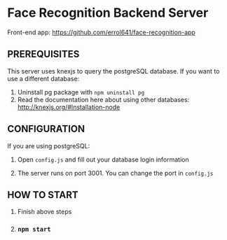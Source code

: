 # Face Recognition Backend Server

Front-end app: https://github.com/errol641/face-recognition-app

## PREREQUISITES

This server uses knexjs to query the postgreSQL database.
If you want to use a different database:

1. Uninstall pg package with `npm uninstall pg`
2. Read the documentation here about using other databases: http://knexjs.org/#Installation-node

## CONFIGURATION 

If you are using postgreSQL:

1. Open `config.js` and fill out your database login information 

2. The server runs on port 3001. You can change the port in `config.js`

## HOW TO START

1. Finish above steps
2. ### `npm start`
